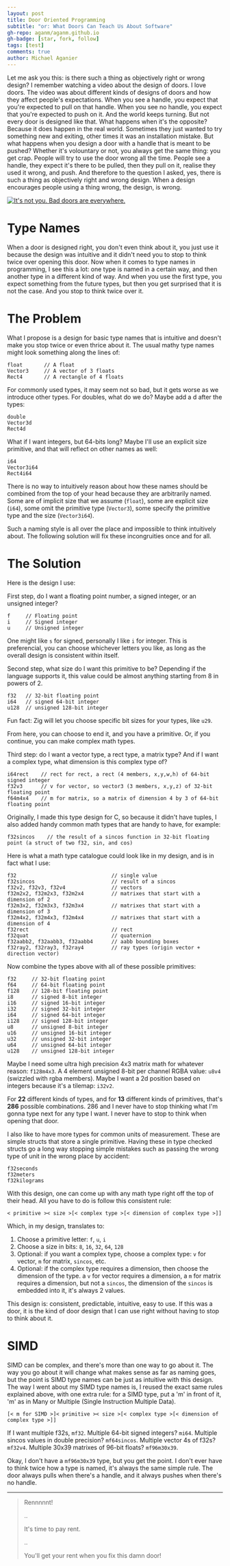 ```yaml
---
layout: post
title: Door Oriented Programming
subtitle: "or: What Doors Can Teach Us About Software"
gh-repo: aganm/aganm.github.io
gh-badge: [star, fork, follow]
tags: [test]
comments: true
author: Michael Aganier
---
```


Let me ask you this: is there such a thing as objectively right or wrong design?
I remember watching a video about the design of doors. I love doors. The video
was about different kinds of designs of doors and how they affect people's
expectations. When you see a handle, you expect that you're expected to pull
on that handle.  When you see no handle, you expect that you're expected to
push on it. And the world keeps turning. But not every door is designed like
that.  What happens when it's the opposite? Because it does happen in the real
world.  Sometimes they just wanted to try something new and exiting, other
times it was an installation mistake. But what happens when you design a door
with a handle that is meant to be pushed? Whether it's volountary or not, you
always get the same thing: you get crap. People will try to use the door wrong
all the time. People see a handle, they expect it's there to be pulled, then
they pull on it, realise they used it wrong, and push.  And therefore to the
question I asked, yes, there is such a thing as objectively right and wrong
design. When a design encourages people using a thing wrong, the design, is
wrong.

[![It's not you. Bad doors are everywhere.](https://99percentinvisible.org/app/uploads/2016/02/pulldoors.jpg)](https://youtu.be/yY96hTb8WgI "It's not you. Bad doors are everywhere.")

# Type Names

When a door is designed right, you don't even think about it, you just use it
because the design was intuitive and it didn't need you to stop to think twice
over opening this door. Now when it comes to type names in programming, I see
this a lot: one type is named in a certain way, and then another type in a
different kind of way. And when you use the first type, you expect something
from the future types, but then you get surprised that it is not the case.
And you stop to think twice over it.

# The Problem

What I propose is a design for basic type names that is intuitive and doesn't
make you stop twice or even thrice about it. The usual mathy type names might
look something along the lines of:

~~~
float       // A float
Vector3     // A vector of 3 floats
Rect4       // A rectangle of 4 floats
~~~

For commonly used types, it may seem not so bad, but it gets worse as we introduce
other types. For doubles, what do we do? Maybe add a d after the types:

~~~
double
Vector3d
Rect4d
~~~

What if I want integers, but 64-bits long? Maybe I'll use an explicit size primitive,
and that will reflect on other names as well:

~~~
i64
Vector3i64
Rect4i64
~~~

There is no way to intuitively reason about how these names should be combined
from the top of your head because they are arbitrarily named. Some are of
implicit size that we assume (`float`), some are explicit size (`i64`), some
omit the primitive type  (`Vector3`), some specify the primitive type and the
size (`Vector3i64`).

Such a naming style is all over the place and impossible to think intuitively
about. The following solution will fix these incongruities once and for all.

# The Solution

Here is the design I use:

First step, do I want a floating point number, a signed integer, or an unsigned integer?

~~~
f     // Floating point
i     // Signed integer
u     // Unsigned integer
~~~

One might like `s` for signed, personally I like `i` for integer. This
is preferencial, you can choose whichever letters you like, as long as
the overall design is consistent within itself.

Second step, what size do I want this primitive to be? Depending if the language
supports it, this value could be almost anything starting from 8 in powers of 2.

~~~
f32   // 32-bit floating point
i64   // signed 64-bit integer
u128  // unsigned 128-bit integer
~~~

Fun fact: Zig will let you choose specific bit sizes for your types, like `u29`.

From here, you can choose to end it, and you have a primitive.
Or, if you continue, you can make complex math types.

Third step: do I want a vector type, a rect type, a matrix type?
And if I want a complex type, what dimension is this complex type of?

~~~
i64rect    // rect for rect, a rect (4 members, x,y,w,h) of 64-bit signed integer
f32v3      // v for vector, so vector3 (3 members, x,y,z) of 32-bit floating point
f64m4x4    // m for matrix, so a matrix of dimension 4 by 3 of 64-bit floating point
~~~

Originally, I made this type design for C, so because it didn't have tuples, I also
added handy common math types that are handy to have, for example:

~~~
f32sincos    // the result of a sincos function in 32-bit floating point (a struct of two f32, sin, and cos)
~~~

Here is what a math type catalogue could look like in my design, and is in fact
what I use:

~~~
f32                               // single value
f32sincos                         // result of a sincos
f32v2, f32v3, f32v4               // vectors
f32m2x2, f32m2x3, f32m2x4         // matrixes that start with a dimension of 2
f32m3x2, f32m3x3, f32m3x4         // matrixes that start with a dimension of 3
f32m4x2, f32m4x3, f32m4x4         // matrixes that start with a dimension of 4
f32rect                           // rect
f32quat                           // quaternion
f32aabb2, f32aabb3, f32aabb4      // aabb bounding boxes
f32ray2, f32ray3, f32ray4         // ray types (origin vector + direction vector)
~~~

Now combine the types above with all of these possible primitives:

~~~
f32     // 32-bit floating point
f64     // 64-bit floating point
f128    // 128-bit floating point
i8      // signed 8-bit integer
i16     // signed 16-bit integer
i32     // signed 32-bit integer
i64     // signed 64-bit integer
i128    // signed 128-bit integer
u8      // unsigned 8-bit integer
u16     // unsigned 16-bit integer
u32     // unsigned 32-bit integer
u64     // unsigned 64-bit integer
u128    // unsigned 128-bit integer
~~~

Maybe I need some ultra high precision 4x3 matrix math for whatever reason: `f128m4x3`.
A 4 element unsigned 8-bit per channel RGBA value: `u8v4` (swizzled with rgba members).
Maybe I want a 2d position based on integers because it's a tilemap: `i32v2`.

For **22** different kinds of types, and for **13** different kinds of primitives, that's **286** possible combinations.
286 and I never have to stop thinking what I'm gonna type next for any type I
want. I never have to stop to think when opening that door.

I also like to have more types for common units of measurement. These are
simple structs that store a single primitive. Having these in type checked structs go
a long way stopping simple mistakes such as passing the wrong type of unit in the
wrong place by accident:

~~~
f32seconds
f32meters
f32kilograms
~~~

With this design, one can come up with any math type right off the top of their
head. All you have to do is follow this consistent rule:

    < primitive >< size >[< complex type >[< dimension of complex type >]]
 
Which, in my design, translates to:

1. Choose a primitive letter: `f`, `u`, `i`
2. Choose a size in bits: `8`, `16`, `32`, `64`, `128`
3. Optional: if you want a complex type, choose a complex type: `v` for vector, `m` for matrix, `sincos`, etc.
4. Optional: if the complex type requires a dimension, then choose the dimension of the type.
             a `v` for vector requires a dimension, a `m` for matrix requires a dimension,
             but not a `sincos`, the dimension of the `sincos` is embedded into it, it's always 2 values.

This design is: consistent, predictable, intuitive, easy to use. If this was a
door, it is the kind of door design that I can use right without having to stop
to think about it.

# SIMD

SIMD can be complex, and there's more than one way to go about it.
The way you go about it will change what makes sense as far as naming goes,
but the point is SIMD type names can be just as intuitive with this design.
The way I went about my SIMD type names is, I reused the exact same rules
explained above, with one extra rule: for a SIMD type, put a 'm' in front of
it, 'm' as in Many or Multiple (Single Instruction Multiple Data).

    [< m for SIMD >]< primitive >< size >[< complex type >[< dimension of complex type >]]

If I want multiple f32s, `mf32`.
Multiple 64-bit signed integers? `mi64`.
Multiple sincos values in double precision? `mf64sincos`.
Multiple vector 4s of f32s? `mf32v4`.
Multiple 30x39 matrixes of 96-bit floats? `mf96m30x39`.

Okay, I don't have a `mf96m30x39` type, but you get the point.
I don't ever have to think twice how a type is named, it's always the same simple
rule. The door always pulls when there's a handle, and it always pushes when
there's no handle.


---

>    
> 
> Rennnnnt!
> 
> 
> ..
> 
> 
> It's time to pay rent.
> 
> 
> ..
> 
> 
> You'll get your rent when you fix this damn door!
> 
>
